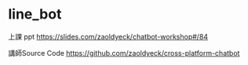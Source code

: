 # line_bot
上課  ppt https://slides.com/zaoldyeck/chatbot-workshop#/84

講師Source  Code https://github.com/zaoldyeck/cross-platform-chatbot
